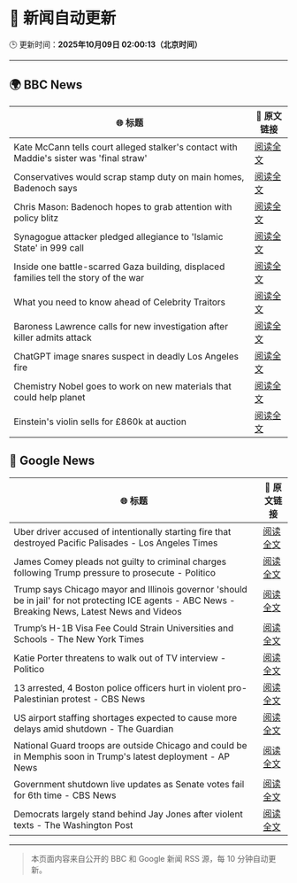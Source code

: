 # 🧠 新闻自动更新

🕒 更新时间：**2025年10月09日 02:00:13（北京时间）**

---

## 🌍 BBC News

| 🌐 标题 | 🔗 原文链接 |
|--------|-------------|
| Kate McCann tells court alleged stalker's contact with Maddie's sister was 'final straw' | [阅读全文](https://www.bbc.com/news/articles/cnvr0723np8o?at_medium=RSS&at_campaign=rss) |
| Conservatives would scrap stamp duty on main homes, Badenoch says | [阅读全文](https://www.bbc.com/news/articles/c20zv94ldpko?at_medium=RSS&at_campaign=rss) |
| Chris Mason: Badenoch hopes to grab attention with policy blitz | [阅读全文](https://www.bbc.com/news/articles/cwywrpelp7jo?at_medium=RSS&at_campaign=rss) |
| Synagogue attacker pledged allegiance to 'Islamic State' in 999 call | [阅读全文](https://www.bbc.com/news/articles/c3drj0dxmr9o?at_medium=RSS&at_campaign=rss) |
| Inside one battle-scarred Gaza building, displaced families tell the story of the war | [阅读全文](https://www.bbc.com/news/articles/cy4jz7l7qv8o?at_medium=RSS&at_campaign=rss) |
| What you need to know ahead of Celebrity Traitors | [阅读全文](https://www.bbc.com/news/articles/c4gv1z2dr0go?at_medium=RSS&at_campaign=rss) |
| Baroness Lawrence calls for new investigation after killer admits attack | [阅读全文](https://www.bbc.com/news/articles/c4gj17q2jqgo?at_medium=RSS&at_campaign=rss) |
| ChatGPT image snares suspect in deadly Los Angeles fire | [阅读全文](https://www.bbc.com/news/articles/c8exz5yg14ko?at_medium=RSS&at_campaign=rss) |
| Chemistry Nobel goes to work on new materials that could help planet | [阅读全文](https://www.bbc.com/news/articles/c0r0l742kpjo?at_medium=RSS&at_campaign=rss) |
| Einstein's violin sells for £860k at auction | [阅读全文](https://www.bbc.com/news/articles/cewneje2l2xo?at_medium=RSS&at_campaign=rss) |

## 📰 Google News

| 🌐 标题 | 🔗 原文链接 |
|--------|-------------|
| Uber driver accused of intentionally starting fire that destroyed Pacific Palisades - Los Angeles Times | [阅读全文](https://news.google.com/rss/articles/CBMifkFVX3lxTE5oTTdEZTZMdFdNSGE3ZGUyYnlXcXlIckRycEgtdFJxVVpFbzZhUktDaEdxQ3RLYnBhQ0dLMVY5Q2diTGQ2LXRnSzYwU2lIREVsZFZuYkppWVUyVVRJRU9wTHIweDliWndXcFdMc3p5VWxvaFhuandqOFNTTjRDQQ?oc=5) |
| James Comey pleads not guilty to criminal charges following Trump pressure to prosecute - Politico | [阅读全文](https://news.google.com/rss/articles/CBMilAFBVV95cUxQRGNiYkxoUS0yVHJPckdFTnlSV0hldEQ3UGtBZFlGZDZHdUp4aktQVzYzQ2c2OUwyY3g3amJBbGk0UTA0TFY5ajRqdHl5NEZWWkJ2YkVKNUxiOGxQeFpESXBnY0xBemkxLWdlbE0xX3BXdjhrYzNPQXhiVFZtSEtYWUI1bGhRSlYtQ2gyOVZIb21ya1R4?oc=5) |
| Trump says Chicago mayor and Illinois governor 'should be in jail' for not protecting ICE agents - ABC News - Breaking News, Latest News and Videos | [阅读全文](https://news.google.com/rss/articles/CBMingFBVV95cUxNaVpEYnhRVGxEWEdsMVJ1d25VSkV2SXpEYmpoR2NaN2FoUVdVMFJEUS13UExRNVJIM0dYWkFYZHhQc25Ub2xfX3ZuZHFLT1BxcThNV1RRZm9Ndks3QkM3X2dybmt2WTJfZFVaaWlGWHpDc2t0M3N5Rk9GdWJUQUd0NkI0YVQ1MElWaE81WlJBYWp6ZUJNWW96cnNuRks4Z9IBowFBVV95cUxOcjdmV2l1ZVhnVkhIeVA4dkRkdWRzbkdBYmdZRHdNN2NxS0ROeHA2Sl8xenAxanhVUGQ0WUFocWQ0RmZYZ1pBaHpuM295TWU4WVNVZGw1UUVuakZmdEJZTVlySVNnSFMyQ0tHUkVSY0NPVC1zdDRWSUI2NlJ5RlB2VE00OG9rUHV0bkpJNHZENHRDbUIzeWtKNHRsVk51N2NaWEY0?oc=5) |
| Trump’s H-1B Visa Fee Could Strain Universities and Schools - The New York Times | [阅读全文](https://news.google.com/rss/articles/CBMijAFBVV95cUxQczNVUFg5ZVg1MFhHZHFiNFROWE1iWFlUQnliOWZBRWxneE1NS3k0TlhrVXVlckNWcnYwX3ptOFlDTXhaNWxJZEt1ZW9jdldnZklpd3g3VjFRRHpsbTFOM2pKcjhtaGh5bnBxS0pyOWdzSFhiUXlLcUMtV08wcFNRR3Y0VnZ4cmdBeDJ6SA?oc=5) |
| Katie Porter threatens to walk out of TV interview - Politico | [阅读全文](https://news.google.com/rss/articles/CBMigAFBVV95cUxPRDFmaDgwUW1zVlV5elMxZTc1WEY0d1JPRHJPc0h2azAtaXJObkFkU00yQmhPZVNnZXJHMTVXQjdfakRZZ2lNdmkxZUNzbC13ZjJsNVZ4anN2SU5WMjV5bUI1VklEaDlVeC1tVGNCejkweG9iN0hkQXZLN2xTVHFrTg?oc=5) |
| 13 arrested, 4 Boston police officers hurt in violent pro-Palestinian protest - CBS News | [阅读全文](https://news.google.com/rss/articles/CBMilwFBVV95cUxOVlNCdnh4NDNzVzMxT3hlZGJ1LWZia1BTaEUyZGFpVUxzcFVYbnZicTAxODJOSURZb3o0dWJjZExNcUM1VzZQUHNlSWxLWGMzbmlwNi1nNElvdHBLNF9ORUY3SWN5U1JPaUstV3l6SWxuS3gtOEtZaW9pY2JvQzJiM1VyU1pIaUJxYUQ1di1lYWl6cEdmX2dF?oc=5) |
| US airport staffing shortages expected to cause more delays amid shutdown - The Guardian | [阅读全文](https://news.google.com/rss/articles/CBMiiwFBVV95cUxPdV9ISlM2Mms1dURfckFfV0l4S2tJM0VxSDdYb3BHb0ZWekx1NWwwNEhySGoydkpIVnRtSVcyVy03VXJiSHV2eWxRLUxtWFoyMUtoQTE3TG5vS2tHZHozaDhrWktwTXBRNUVHWEZ3eWNGS3BmNDBFdU1NN0hab0h5UmRzNlhsX0txQkpn?oc=5) |
| National Guard troops are outside Chicago and could be in Memphis soon in Trump's latest deployment - AP News | [阅读全文](https://news.google.com/rss/articles/CBMiqgFBVV95cUxOdHM2eXJzRF9vYzRuckVHeE5saHZvQjRqTXRkcVM0eGlySjBNaVR5QWNXUXRyMy1uNjlTMjhnQTFzd0N6eTgxSlNvODZWVmNDcGhELV90SXIzb2dZVXdRZktXcUxSdVViWDlRczhCN2FGWjZicGI4a3lHYzhmUTUwUGJ1R0R2elZYdFhmbDdJTS1iZERjNjFhcEU2WmlUTExpUXdlVHBMNjhzUQ?oc=5) |
| Government shutdown live updates as Senate votes fail for 6th time - CBS News | [阅读全文](https://news.google.com/rss/articles/CBMiiwFBVV95cUxPZ2NnTDlBN3FqZ2pBYXJPalFFZ1hpeVNEcXBkMGZhdXg2cFVmcl80MmZOSDdXa0k3TExWVzFycndsblpvUk93eldGeHhseW1IcG8yeXJZYmZlVE03ZjBYUmVqNzhuMWstZ2lkS1NIdTRDMTQwNUNrS0tIU0V4VzJEcHhrcGs0ZmZPcHA4?oc=5) |
| Democrats largely stand behind Jay Jones after violent texts - The Washington Post | [阅读全文](https://news.google.com/rss/articles/CBMinwFBVV95cUxQMU9ORG9DYVl6MUoycUxWNkk1Zkc3WnBGc05tNDBtZnBNQVMzYVR1TUhveTIzTG1xUDlacWt5RUo1VUI5b1ZxdjRDT2gwVmxOZWx0ZGRHOGs2eTZqOWMxd1BRUGRHazZ0VUZjaERtUk5ERTd1U0xvWUxmXzgycUt0QnhNMlBkODNkOG9PR1FHNGdzN3VGQnRINURmbTRxT00?oc=5) |

---
> 本页面内容来自公开的 BBC 和 Google 新闻 RSS 源，每 10 分钟自动更新。